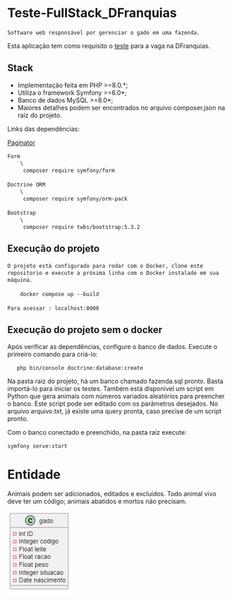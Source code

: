 
# Teste-FullStack_DFranquias

    Software web responsável por gerenciar o gado em uma fazenda.

Esta aplicação tem como requisito o [teste](https://drive.google.com/file/d/1yP_Ld1zXsgh8FXGRk8lODTsN48BusBHh/view?usp=sharing) para a vaga na DFranquias.

## Stack
* Implementação feita em PHP >=8.0.*;
* Utiliza o framework Symfony >=6.0*;
* Banco de dados MySQL >=8.0*;
* Maiores detalhes podem ser encontrados no arquivo composer.json na raiz do projeto.

 Links das dependências:

   [Paginator](https://github.com/KnpLabs/KnpPaginatorBundle)

    Form
        \
         composer require symfony/form

    Doctrine ORM
        \
         composer require symfony/orm-pack

    Bootstrap
        \
         composer require twbs/bootstrap:5.3.2

## Execução do projeto

    O projeto está configurado para rodar com o Docker, clone este repositorio e execute a próxima linha com o Docker instalado em sua máquina.

        docker compose up --build

    Para acessar : localhost:8000

## Execução do projeto sem o docker

Após verificar as dependências, configure o banco de dados. Execute o primeiro comando para criá-lo:

       php bin/console doctrine:database:create

Na pasta raiz do projeto, há um banco chamado fazenda.sql pronto. Basta importá-lo para iniciar os testes. Também está disponível um script em Python que gera animais com números variados aleatórios para preencher o banco. Este script pode ser editado com os parâmetros desejados. No arquivo arquivo.txt, já existe uma query pronta, caso precise de um script pronto.

Com o banco conectado e preenchido, na pasta raiz execute:


    symfony serve:start

# Entidade


Animais podem ser adicionados, editados e excluídos. Todo animal vivo deve ter um código; animais abatidos e mortos não precisam.

![Alt text](image.png)